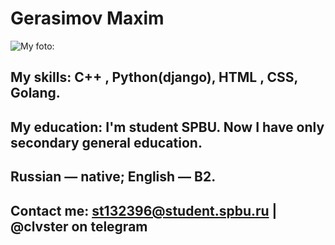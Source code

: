 # Gerasimov Maxim
![My foto:]()


## My skills: C++ , Python(django), HTML , CSS, Golang.  

## My education: I'm student SPBU. Now I have only secondary general education.
## Russian — native; English — B2.
## Contact me: st132396@student.spbu.ru | @clvster on telegram
